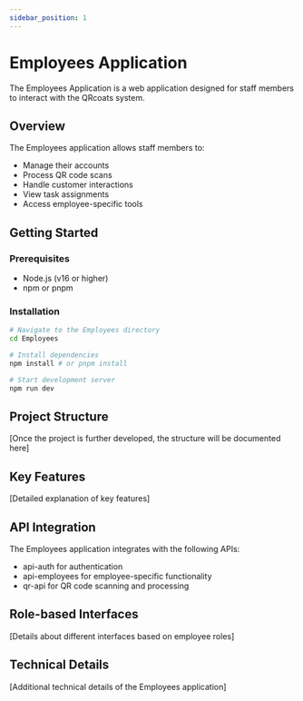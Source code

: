 ```yaml
---
sidebar_position: 1
---
```


# Employees Application

The Employees Application is a web application designed for staff members to interact with the QRcoats system.

## Overview

The Employees application allows staff members to:
- Manage their accounts
- Process QR code scans
- Handle customer interactions
- View task assignments
- Access employee-specific tools

## Getting Started

### Prerequisites

- Node.js (v16 or higher)
- npm or pnpm

### Installation

```bash
# Navigate to the Employees directory
cd Employees

# Install dependencies
npm install # or pnpm install

# Start development server
npm run dev
```

## Project Structure

[Once the project is further developed, the structure will be documented here]

## Key Features

[Detailed explanation of key features]

## API Integration

The Employees application integrates with the following APIs:
- api-auth for authentication
- api-employees for employee-specific functionality
- qr-api for QR code scanning and processing

## Role-based Interfaces

[Details about different interfaces based on employee roles]

## Technical Details

[Additional technical details of the Employees application] 